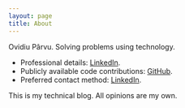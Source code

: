 ```yaml
---
layout: page
title: About
---
```


Ovidiu Pârvu. Solving problems using technology.

- Professional details: [LinkedIn](https://www.linkedin.com/in/ovidiuparvu).
- Publicly available code contributions: [GitHub](https://www.github.com/ovidiuparvu).
- Preferred contact method: [LinkedIn](https://www.linkedin.com/in/ovidiuparvu).

This is my technical blog. All opinions are my own.
